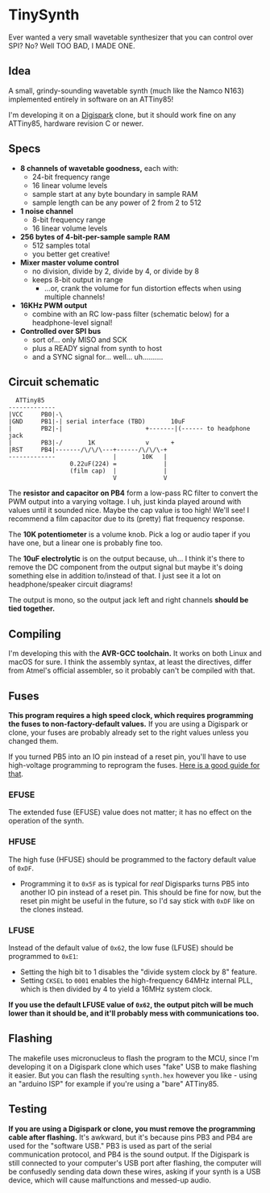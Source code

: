 # TinySynth

Ever wanted a very small wavetable synthesizer that you can control over SPI? No? Well TOO BAD, I MADE ONE.

## Idea

A small, grindy-sounding wavetable synth (much like the Namco N163) implemented entirely in software on an ATTiny85!

I'm developing it on a [Digispark](http://digistump.com/products/1) clone, but it should work fine on any ATTiny85, hardware revision C or newer.

## Specs

- **8 channels of wavetable goodness,** each with:
	- 24-bit frequency range
	- 16 linear volume levels
	- sample start at any byte boundary in sample RAM
	- sample length can be any power of 2 from 2 to 512
- **1 noise channel**
	- 8-bit frequency range
	- 16 linear volume levels
- **256 bytes of 4-bit-per-sample sample RAM**
	- 512 samples total
	- you better get creative!
- **Mixer master volume control**
	- no division, divide by 2, divide by 4, or divide by 8
	- keeps 8-bit output in range
		- ...or, crank the volume for fun distortion effects when using multiple channels!
- **16KHz PWM output**
	- combine with an RC low-pass filter (schematic below) for a headphone-level signal!
- **Controlled over SPI bus**
	- sort of... only MISO and SCK
	- plus a READY signal from synth to host
	- and a SYNC signal for... well... uh..........

## Circuit schematic

```
  ATTiny85
-------------
|VCC     PB0|-\
|GND     PB1|-| serial interface (TBD)       10uF
|        PB2|-|                       +-------|(------ to headphone jack
|        PB3|-/       1K              v      +
|RST     PB4|-------/\/\/\---+------/\/\/\-+
-------------                |       10K   |
                 0.22uF(224) =             |
                 (film cap)  |             |
                             V             V
```

The **resistor and capacitor on PB4** form a low-pass RC filter to convert the PWM output into a varying voltage. I uh, just kinda played around with values until it sounded nice. Maybe the cap value is too high! We'll see! I recommend a film capacitor due to its (pretty) flat frequency response.

The **10K potentiometer** is a volume knob. Pick a log or audio taper if you have one, but a linear one is probably fine too.

The **10uF electrolytic** is on the output because, uh... I think it's there to remove the DC component from the output signal but maybe it's doing something else in addition to/instead of that. I just see it a lot on headphone/speaker circuit diagrams!

The output is mono, so the output jack left and right channels **should be tied together.**

## Compiling

I'm developing this with the **AVR-GCC toolchain.** It works on both Linux and macOS for sure. I think the assembly syntax, at least the directives, differ from Atmel's official assembler, so it probably can't be compiled with that.

## Fuses

**This program requires a high speed clock, which requires programming the fuses to non-factory-default values.** If you are using a Digispark or clone, your fuses are probably already set to the right values unless you changed them.

If you turned PB5 into an IO pin instead of a reset pin, you'll have to use high-voltage programming to reprogram the fuses. [Here is a good guide for that](http://www.rickety.us/2010/03/arduino-avr-high-voltage-serial-programmer/).

### EFUSE

The extended fuse (EFUSE) value does not matter; it has no effect on the operation of the synth.

### HFUSE

The high fuse (HFUSE) should be programmed to the factory default value of `0xDF`.

- Programming it to `0x5F` as is typical for *real* Digisparks turns PB5 into another IO pin instead of a reset pin. This should be fine for now, but the reset pin might be useful in the future, so I'd say stick with `0xDF` like on the clones instead.

### LFUSE

Instead of the default value of `0x62`, the low fuse (LFUSE) should be programmed to `0xE1`:

- Setting the high bit to 1 disables the "divide system clock by 8" feature.
- Setting `CKSEL` to `0001` enables the high-frequency 64MHz internal PLL, which is then divided by 4 to yield a 16MHz system clock.

**If you use the default LFUSE value of `0x62`, the output pitch will be much lower than it should be, and it'll probably mess with communications too.**

## Flashing

The makefile uses micronucleus to flash the program to the MCU, since I'm developing it on a Digispark clone which uses "fake" USB to make flashing it easier. But you can flash the resulting `synth.hex` however you like - using an "arduino ISP" for example if you're using a "bare" ATTiny85.

## Testing

**If you are using a Digispark or clone, you must remove the programming cable after flashing.** It's awkward, but it's because pins PB3 and PB4 are used for the "software USB." PB3 is used as part of the serial communication protocol, and PB4 is the sound output. If the Digispark is still connected to your computer's USB port after flashing, the computer will be confusedly sending data down these wires, asking if your synth is a USB device, which will cause malfunctions and messed-up audio.